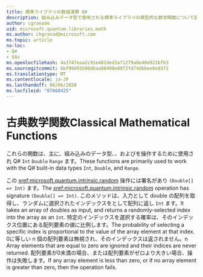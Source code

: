 ```yaml
---
title: 標準ライブラリの数値演算 Q#
description: 組み込みデータ型で使用される標準ライブラリの典型的な数学関数について説明 Q# します。
author: cgranade
uid: microsoft.quantum.libraries.math
ms.author: chgranad@microsoft.com
ms.topic: article
no-loc:
- Q#
- $$v
ms.openlocfilehash: 4a3747eaa2c91e482ded3af1279a0e40d922bfb3
ms.sourcegitcommit: 6bf99d93590d6aa80490e88f2fd74dbbee8e0371
ms.translationtype: MT
ms.contentlocale: ja-JP
ms.lasthandoff: 08/06/2020
ms.locfileid: "87868425"
---
```

# <a name="classical-mathematical-functions"></a><span data-ttu-id="b2b2a-103">古典数学関数</span><span class="sxs-lookup"><span data-stu-id="b2b2a-103">Classical Mathematical Functions</span></span> #

<span data-ttu-id="b2b2a-104">これらの関数は、主に、組み込みのデータ型、、およびを操作するために使用され Q# `Int` `Double` `Range` ます。</span><span class="sxs-lookup"><span data-stu-id="b2b2a-104">These functions are primarily used to work with the Q# built-in data types `Int`, `Double`, and `Range`.</span></span>

<span data-ttu-id="b2b2a-105">この <xref:microsoft.quantum.intrinsic.random> 操作には署名があり `(Double[] => Int)` ます。</span><span class="sxs-lookup"><span data-stu-id="b2b2a-105">The <xref:microsoft.quantum.intrinsic.random> operation has signature `(Double[] => Int)`.</span></span>
<span data-ttu-id="b2b2a-106">このメソッドは、入力として double の配列を取得し、ランダムに選択されたインデックスをとして配列に返し `Int` ます。</span><span class="sxs-lookup"><span data-stu-id="b2b2a-106">It takes an array of doubles as input, and returns a randomly-selected index into the array as an `Int`.</span></span>
<span data-ttu-id="b2b2a-107">特定のインデックスを選択する確率は、そのインデックス位置にある配列要素の値に比例します。</span><span class="sxs-lookup"><span data-stu-id="b2b2a-107">The probability of selecting a specific index is proportional to the value of the array element at that index.</span></span> <span data-ttu-id="b2b2a-108">0に等しい n 個の配列要素は無視され、そのインデックスは返されません。</span><span class="sxs-lookup"><span data-stu-id="b2b2a-108">n Array elements that are equal to zero are ignored and their indices are never returned.</span></span>
<span data-ttu-id="b2b2a-109">配列要素が0未満の場合、または配列要素がゼロより大きい場合、操作は失敗します。</span><span class="sxs-lookup"><span data-stu-id="b2b2a-109">If any array element is less than zero, or if no array element is greater than zero, then the operation fails.</span></span>

